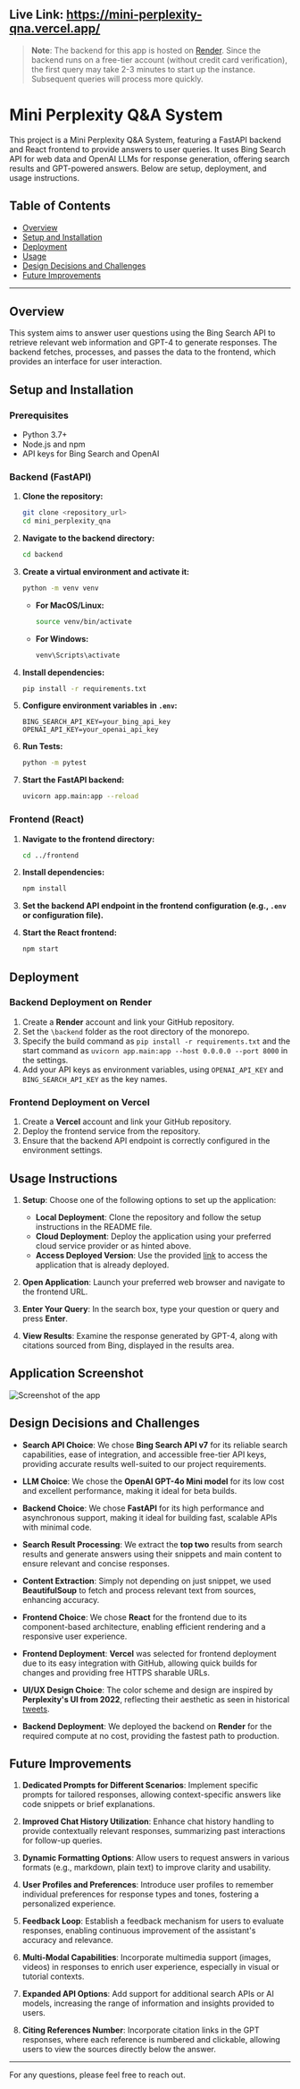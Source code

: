 ## Live Link: https://mini-perplexity-qna.vercel.app/

> **Note**: The backend for this app is hosted on [Render](https://dashboard.render.com/). Since the backend runs on a free-tier account (without credit card verification), the first query may take 2-3 minutes to start up the instance. Subsequent queries will process more quickly.


# Mini Perplexity Q&A System

This project is a Mini Perplexity Q&A System, featuring a FastAPI backend and React frontend to provide answers to user queries. It uses Bing Search API for web data and OpenAI LLMs for response generation, offering search results and GPT-powered answers. Below are setup, deployment, and usage instructions.

## Table of Contents

- [Overview](#overview)
- [Setup and Installation](#setup-and-installation)
- [Deployment](#deployment)
- [Usage](#usage-instructions)
- [Design Decisions and Challenges](#design-decisions-and-challenges)
- [Future Improvements](#future-improvements)

---

## Overview

This system aims to answer user questions using the Bing Search API to retrieve relevant web information and GPT-4 to generate responses. The backend fetches, processes, and passes the data to the frontend, which provides an interface for user interaction.

## Setup and Installation

### Prerequisites

- Python 3.7+
- Node.js and npm
- API keys for Bing Search and OpenAI

### Backend (FastAPI)

1. **Clone the repository:**

   ```bash
   git clone <repository_url>
   cd mini_perplexity_qna
   ```

2. **Navigate to the backend directory:**

   ```bash
   cd backend
   ```

3. **Create a virtual environment and activate it:**

   ```bash
   python -m venv venv
   ```

   - **For MacOS/Linux:**
     ```bash
     source venv/bin/activate
     ```

   - **For Windows:**
     ```bash
     venv\Scripts\activate
     ```

4. **Install dependencies:**

   ```bash
   pip install -r requirements.txt
   ```

5. **Configure environment variables in `.env`:**

   ```plaintext
   BING_SEARCH_API_KEY=your_bing_api_key
   OPENAI_API_KEY=your_openai_api_key
   ```

6. **Run Tests:**

   ```bash
   python -m pytest
   ```
   
7. **Start the FastAPI backend:**

   ```bash
   uvicorn app.main:app --reload
   ```

### Frontend (React)

1. **Navigate to the frontend directory:**

   ```bash
   cd ../frontend
   ```

2. **Install dependencies:**

   ```bash
   npm install
   ```

3. **Set the backend API endpoint in the frontend configuration (e.g., `.env` or configuration file).**

4. **Start the React frontend:**

   ```bash
   npm start
   ```

## Deployment

### Backend Deployment on Render

1. Create a **Render** account and link your GitHub repository.
2. Set the `\backend` folder as the root directory of the monorepo.
3. Specify the build command as `pip install -r requirements.txt` and the start command as `uvicorn app.main:app --host 0.0.0.0 --port 8000` in the settings.
4. Add your API keys as environment variables, using `OPENAI_API_KEY` and `BING_SEARCH_API_KEY` as the key names.

### Frontend Deployment on Vercel

1. Create a **Vercel** account and link your GitHub repository.
2. Deploy the frontend service from the repository.
3. Ensure that the backend API endpoint is correctly configured in the environment settings.



## Usage Instructions

1. **Setup**: Choose one of the following options to set up the application:
   - **Local Deployment**: Clone the repository and follow the setup instructions in the README file.
   - **Cloud Deployment**: Deploy the application using your preferred cloud service provider or as hinted above.
   - **Access Deployed Version**: Use the provided [link](https://mini-perplexity-qna.vercel.app/) to access the application that is already deployed.

2. **Open Application**: Launch your preferred web browser and navigate to the frontend URL.

3. **Enter Your Query**: In the search box, type your question or query and press **Enter**.

4. **View Results**: Examine the response generated by GPT-4, along with citations sourced from Bing, displayed in the results area.


## Application Screenshot

![Screenshot of the app](demo.png)


## Design Decisions and Challenges

- **Search API Choice**: We chose **Bing Search API v7** for its reliable search capabilities, ease of integration, and accessible free-tier API keys, providing accurate results well-suited to our project requirements.

- **LLM Choice**: We chose the **OpenAI GPT-4o Mini model** for its low cost and excellent performance, making it ideal for beta builds.

- **Backend Choice**: We chose **FastAPI** for its high performance and asynchronous support, making it ideal for building fast, scalable APIs with minimal code.

- **Search Result Processing**: We extract the **top two** results from search results and generate answers using their snippets and main content to ensure relevant and concise responses.

- **Content Extraction**: Simply not depending on just snippet, we used **BeautifulSoup** to fetch and process relevant text from sources, enhancing accuracy.

- **Frontend Choice**: We chose **React** for the frontend due to its component-based architecture, enabling efficient rendering and a responsive user experience.

- **Frontend Deployment**: **Vercel** was selected for frontend deployment due to its easy integration with GitHub, allowing quick builds for changes and providing free HTTPS sharable URLs.

- **UI/UX Design Choice**: The color scheme and design are inspired by **Perplexity's UI from 2022**, reflecting their aesthetic as seen in historical [tweets](https://x.com/perplexity_ai/status/1600551871554338816).

- **Backend Deployment**: We deployed the backend on **Render** for the required compute at no cost, providing the fastest path to production.




## Future Improvements

1. **Dedicated Prompts for Different Scenarios**: Implement specific prompts for tailored responses, allowing context-specific answers like code snippets or brief explanations.

2. **Improved Chat History Utilization**: Enhance chat history handling to provide contextually relevant responses, summarizing past interactions for follow-up queries.

3. **Dynamic Formatting Options**: Allow users to request answers in various formats (e.g., markdown, plain text) to improve clarity and usability.

4. **User Profiles and Preferences**: Introduce user profiles to remember individual preferences for response types and tones, fostering a personalized experience.

5. **Feedback Loop**: Establish a feedback mechanism for users to evaluate responses, enabling continuous improvement of the assistant's accuracy and relevance.

6. **Multi-Modal Capabilities**: Incorporate multimedia support (images, videos) in responses to enrich user experience, especially in visual or tutorial contexts.

7. **Expanded API Options**: Add support for additional search APIs or AI models, increasing the range of information and insights provided to users.

8. **Citing References Number**: Incorporate citation links in the GPT responses, where each reference is numbered and clickable, allowing users to view the sources directly below the answer.


---

For any questions, please feel free to reach out.
